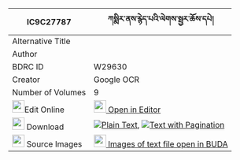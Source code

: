 |IC9C27787|ཀསྨིར་ནས་རྙེད་པའི་ལེགས་སྦྱར་ཆོས་དཔེ། 
| --- | --- 
|Alternative Title |
|Author | 
|BDRC ID | W29630
|Creator | Google OCR
|Number of Volumes| 9
|<img width="25" src="https://img.icons8.com/color/25/000000/edit-property.png">Edit Online| [<img width="25" src="https://avatars.githubusercontent.com/u/45091458?s=200&v=4"> Open in Editor](http://editor.openpecha.org/IC9C27787)
|<img width="25" src="https://img.icons8.com/fluent/48/000000/download-2.png"/>  Download | [![](https://img.icons8.com/color/20/000000/txt.png)Plain Text](https://github.com/Openpecha/IC9C27787/releases/download/v2/kamir(?)_ne_nyepa_i_lekjar_cho_plain_IC9C27787.zip), [![](https://img.icons8.com/color/20/000000/txt.png)Text with Pagination](https://github.com/Openpecha/IC9C27787/releases/download/v2/kamir(?)_ne_nyepa_i_lekjar_cho_pages_IC9C27787.zip)
|<img width="25" src="https://img.icons8.com/plasticine/100/000000/pictures-folder.png"/>  Source Images | [<img width="25" src="https://library.bdrc.io/icons/BUDA-small.svg"> Images of text file open in BUDA](https://library.bdrc.io/show/bdr:W29630)